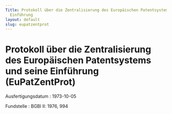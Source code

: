```yaml
---
Title: Protokoll über die Zentralisierung des Europäischen Patentsystems und seine
  Einführung
layout: default
slug: eupatzentprot
---
```


# Protokoll über die Zentralisierung des Europäischen Patentsystems und seine Einführung (EuPatZentProt)

Ausfertigungsdatum
:   1973-10-05

Fundstelle
:   BGBl II: 1976, 994

